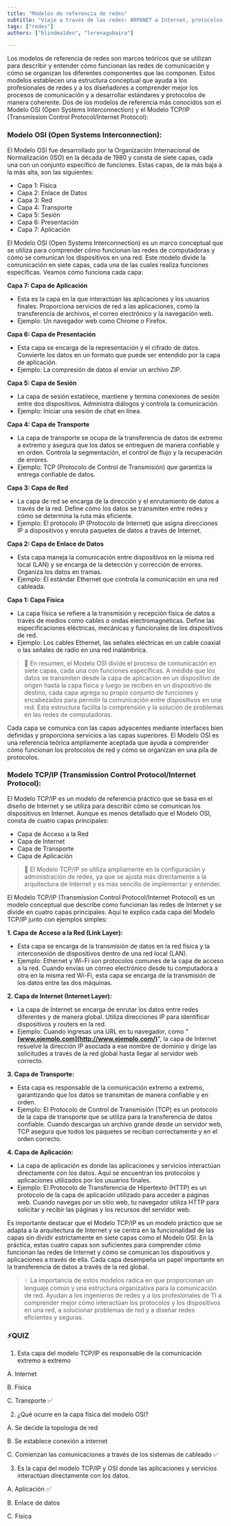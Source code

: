 ```yaml
---
title: "Modelos de referencia de redes"
subtitle: "Viaje a través de las redes: ARPANET a Internet, protocolos, topologías y roles de servidor. Conoce los misterios del networking!"
tags: ["redes"]
authors: ["blindma1den", "lorenagubaira"]

---
```


Los modelos de referencia de redes son marcos teóricos que se utilizan para describir y entender cómo funcionan las redes de comunicación y cómo se organizan los diferentes componentes que las componen. Estos modelos establecen una estructura conceptual que ayuda a los profesionales de redes y a los diseñadores a comprender mejor los procesos de comunicación y a desarrollar estándares y protocolos de manera coherente. Dos de los modelos de referencia más conocidos son el Modelo OSI (Open Systems Interconnection) y el Modelo TCP/IP (Transmission Control Protocol/Internet Protocol):

### **Modelo OSI (Open Systems Interconnection):**

El Modelo OSI fue desarrollado por la Organización Internacional de Normalización (ISO) en la década de 1980 y consta de siete capas, cada una con un conjunto específico de funciones. Estas capas, de la más baja a la más alta, son las siguientes:

- Capa 1: Física
- Capa 2: Enlace de Datos
- Capa 3: Red
- Capa 4: Transporte
- Capa 5: Sesión
- Capa 6: Presentación
- Capa 7: Aplicación

El Modelo OSI (Open Systems Interconnection) es un marco conceptual que se utiliza para comprender cómo funcionan las redes de computadoras y cómo se comunican los dispositivos en una red. Este modelo divide la comunicación en siete capas, cada una de las cuales realiza funciones específicas. Veamos cómo funciona cada capa:

**Capa 7: Capa de Aplicación**

- Esta es la capa en la que interactúan las aplicaciones y los usuarios finales. Proporciona servicios de red a las aplicaciones, como la transferencia de archivos, el correo electrónico y la navegación web.
- Ejemplo: Un navegador web como Chrome o Firefox.

**Capa 6: Capa de Presentación**

- Esta capa se encarga de la representación y el cifrado de datos. Convierte los datos en un formato que puede ser entendido por la capa de aplicación.
- Ejemplo: La compresión de datos al enviar un archivo ZIP.

**Capa 5: Capa de Sesión**

- La capa de sesión establece, mantiene y termina conexiones de sesión entre dos dispositivos. Administra diálogos y controla la comunicación.
- Ejemplo: Iniciar una sesión de chat en línea.

**Capa 4: Capa de Transporte**

- La capa de transporte se ocupa de la transferencia de datos de extremo a extremo y asegura que los datos se entreguen de manera confiable y en orden. Controla la segmentación, el control de flujo y la recuperación de errores.
- Ejemplo: TCP (Protocolo de Control de Transmisión) que garantiza la entrega confiable de datos.

**Capa 3: Capa de Red**

- La capa de red se encarga de la dirección y el enrutamiento de datos a través de la red. Define cómo los datos se transmiten entre redes y cómo se determina la ruta más eficiente.
- Ejemplo: El protocolo IP (Protocolo de Internet) que asigna direcciones IP a dispositivos y enruta paquetes de datos a través de Internet.

**Capa 2: Capa de Enlace de Datos**

- Esta capa maneja la comunicación entre dispositivos en la misma red local (LAN) y se encarga de la detección y corrección de errores. Organiza los datos en tramas.
- Ejemplo: El estándar Ethernet que controla la comunicación en una red cableada.

**Capa 1: Capa Física**

- La capa física se refiere a la transmisión y recepción física de datos a través de medios como cables o ondas electromagnéticas. Define las especificaciones eléctricas, mecánicas y funcionales de los dispositivos de red.
- Ejemplo: Los cables Ethernet, las señales eléctricas en un cable coaxial o las señales de radio en una red inalámbrica.

> 📖 En resumen, el Modelo OSI divide el proceso de comunicación en siete capas, cada una con funciones específicas. A medida que los datos se transmiten desde la capa de aplicación en un dispositivo de origen hasta la capa física y luego se reciben en un dispositivo de destino, cada capa agrega su propio conjunto de funciones y encabezados para permitir la comunicación entre dispositivos en una red. Esta estructura facilita la comprensión y la solución de problemas en las redes de computadoras.

Cada capa se comunica con las capas adyacentes mediante interfaces bien definidas y proporciona servicios a las capas superiores. El Modelo OSI es una referencia teórica ampliamente aceptada que ayuda a comprender cómo funcionan los protocolos de red y cómo se organizan en una pila de protocolos.

### **Modelo TCP/IP (Transmission Control Protocol/Internet Protocol):**

El Modelo TCP/IP es un modelo de referencia práctico que se basa en el diseño de Internet y se utiliza para describir cómo se comunican los dispositivos en Internet. Aunque es menos detallado que el Modelo OSI, consta de cuatro capas principales:

- Capa de Acceso a la Red
- Capa de Internet
- Capa de Transporte
- Capa de Aplicación

> 📖 El Modelo TCP/IP se utiliza ampliamente en la configuración y administración de redes, ya que se ajusta más directamente a la arquitectura de Internet y es más sencillo de implementar y entender.

El Modelo TCP/IP (Transmission Control Protocol/Internet Protocol) es un modelo conceptual que describe cómo funcionan las redes de Internet y se divide en cuatro capas principales. Aquí te explico cada capa del Modelo TCP/IP junto con ejemplos simples:

**1. Capa de Acceso a la Red (Link Layer):**

- Esta capa se encarga de la transmisión de datos en la red física y la interconexión de dispositivos dentro de una red local (LAN).
- Ejemplo: Ethernet y Wi-Fi son protocolos comunes de la capa de acceso a la red. Cuando envías un correo electrónico desde tu computadora a otra en la misma red Wi-Fi, esta capa se encarga de la transmisión de los datos entre las dos máquinas.

**2. Capa de Internet (Internet Layer):**

- La capa de Internet se encarga de enrutar los datos entre redes diferentes y de manera global. Utiliza direcciones IP para identificar dispositivos y routers en la red.
- Ejemplo: Cuando ingresas una URL en tu navegador, como "**[www.ejemplo.com](http://www.ejemplo.com/)**", la capa de Internet resuelve la dirección IP asociada a ese nombre de dominio y dirige las solicitudes a través de la red global hasta llegar al servidor web correcto.

**3. Capa de Transporte:**

- Esta capa es responsable de la comunicación extremo a extremo, garantizando que los datos se transmitan de manera confiable y en orden.
- Ejemplo: El Protocolo de Control de Transmisión (TCP) es un protocolo de la capa de transporte que se utiliza para la transferencia de datos confiable. Cuando descargas un archivo grande desde un servidor web, TCP asegura que todos los paquetes se reciban correctamente y en el orden correcto.

**4. Capa de Aplicación:**

- La capa de aplicación es donde las aplicaciones y servicios interactúan directamente con los datos. Aquí se encuentran los protocolos y aplicaciones utilizados por los usuarios finales.
- Ejemplo: El Protocolo de Transferencia de Hipertexto (HTTP) es un protocolo de la capa de aplicación utilizado para acceder a páginas web. Cuando navegas por un sitio web, tu navegador utiliza HTTP para solicitar y recibir las páginas y los recursos del servidor web.

Es importante destacar que el Modelo TCP/IP es un modelo práctico que se adapta a la arquitectura de Internet y se centra en la funcionalidad de las capas sin dividir estrictamente en siete capas como el Modelo OSI. En la práctica, estas cuatro capas son suficientes para comprender cómo funcionan las redes de Internet y cómo se comunican los dispositivos y aplicaciones a través de ella. Cada capa desempeña un papel importante en la transferencia de datos a través de la red global.

> 💡 La importancia de estos modelos radica en que proporcionan un lenguaje común y una estructura organizativa para la comunicación de red. Ayudan a los ingenieros de redes y a los profesionales de TI a comprender mejor cómo interactúan los protocolos y los dispositivos en una red, a solucionar problemas de red y a diseñar redes eficientes y seguras.

### ⚡️QUIZ

1. Esta capa del modelo TCP/IP  es responsable de la comunicación extremo a extremo 

A. Internet

B. Física

C. Transporte ✅

2. ¿Qué ocurre en la capa física del modelo OSI?

A. Se decide la topología de red 

B. Se establece conexión a internet

C. Comienzan las comunicaciones a través de los sistemas de cableado ✅

3. Es la capa del modelo TCP/IP y OSI donde las aplicaciones y servicios interactúan directamente con los datos.

A. Aplicación ✅

B. Enlace de datos

C. Física 
